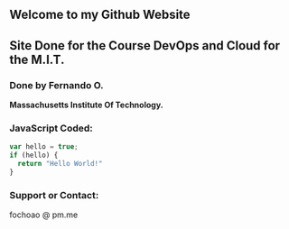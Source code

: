 ## Welcome to my Github Website

## Site Done for the Course DevOps and Cloud for the M.I.T.

### Done by Fernando O.

**Massachusetts Institute Of Technology.**

### JavaScript Coded:

```javascript
var hello = true;
if (hello) {
  return "Hello World!"
}
```

### Support or Contact:

fochoao @ pm.me
